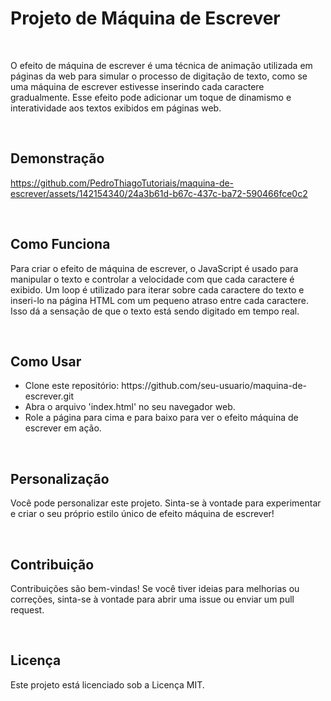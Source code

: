 # Projeto de Máquina de Escrever
<br>

<p>O efeito de máquina de escrever é uma técnica de animação utilizada em páginas da web para simular o processo de digitação de texto, como se uma máquina de escrever estivesse inserindo cada caractere gradualmente. Esse efeito pode adicionar um toque de dinamismo e interatividade aos textos exibidos em páginas web.</p>

<br>

<h2>Demonstração</h2> 

https://github.com/PedroThiagoTutoriais/maquina-de-escrever/assets/142154340/24a3b61d-b67c-437c-ba72-590466fce0c2


<br>

<h2>Como Funciona</h2>
<p>Para criar o efeito de máquina de escrever, o JavaScript é usado para manipular o texto e controlar a velocidade com que cada caractere é exibido. Um loop é utilizado para iterar sobre cada caractere do texto e inseri-lo na página HTML com um pequeno atraso entre cada caractere. Isso dá a sensação de que o texto está sendo digitado em tempo real.</p>

<br>

<h2>Como Usar</h2>
<ul>
 <li>
  Clone este repositório: https://github.com/seu-usuario/maquina-de-escrever.git
 </li>
 <li>
  Abra o arquivo 'index.html' no seu navegador web.
 </li>
 <li>
  Role a página para cima e para baixo para ver o efeito máquina de escrever em ação.
 </li>
</ul>

<br>

<h2>Personalização</h2>
<p>Você pode personalizar este projeto. Sinta-se à vontade para experimentar e criar o seu próprio estilo único de efeito máquina de escrever!</p>

<br>

<h2>Contribuição</h2>
<p>Contribuições são bem-vindas! Se você tiver ideias para melhorias ou correções, sinta-se à vontade para abrir uma issue ou enviar um pull request.</p>

<br>

<h2>Licença</h2>
<p>Este projeto está licenciado sob a Licença MIT.</p>
